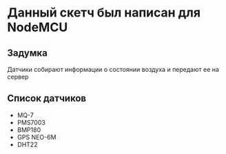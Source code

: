 # Данный скетч был написан для NodeMCU 

## Задумка

Датчики собирают информации о состоянии воздуха и передают ее на сервер

## Список датчиков

- MQ-7
- PMS7003
- BMP180
- GPS NEO-6M
- DHT22